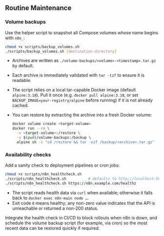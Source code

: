 ## Routine Maintenance

### Volume backups

Use the helper script to snapshot all Compose volumes whose name begins with `n8n_`:

```bash
chmod +x scripts/backup_volumes.sh
./scripts/backup_volumes.sh [destination-directory]
```

- Archives are written as `./volume-backups/<volume>-<timestamp>.tar.gz` by default.
- Each archive is immediately validated with `tar -tzf` to ensure it is readable.
- The script relies on a local tar-capable Docker image (default `alpine:3.18`). Pull it once (e.g. `docker pull alpine:3.18`, or set `BACKUP_IMAGE=your-registry/alpine` before running) if it is not already cached.
- You can restore by extracting the archive into a fresh Docker volume:

  ```bash
  docker volume create <target-volume>
  docker run --rm \
    -v <target-volume>:/restore \
    -v $(pwd)/volume-backups:/backup \
    alpine sh -c "cd /restore && tar -xzf /backup/<archive>.tar.gz"
  ```

### Availability checks

Add a sanity check to deployment pipelines or cron jobs:

```bash
chmod +x scripts/n8n_healthcheck.sh
./scripts/n8n_healthcheck.sh          # defaults to http://localhost:5678/healthz
./scripts/n8n_healthcheck.sh https://n8n.example.com/healthz
```

- The script reads health data via `curl` when available; otherwise it falls back to `docker exec n8n-main node …`.
- Exit code `0` means healthy; any non-zero value indicates that the API is unreachable or returned a non-200 status.

Integrate the health check in CI/CD to block rollouts when n8n is down, and schedule the volume backup script (for example, via cron) so the most recent data can be restored quickly if required.
